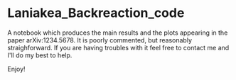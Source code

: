 # Laniakea_Backreaction_code

A notebook which produces the main results and the plots appearing in the paper arXiv:1234.5678.
It is  poorly commented, but reasonably straighforward. If you are having troubles with it feel free to contact me and I'll do my best to help.

Enjoy! 
